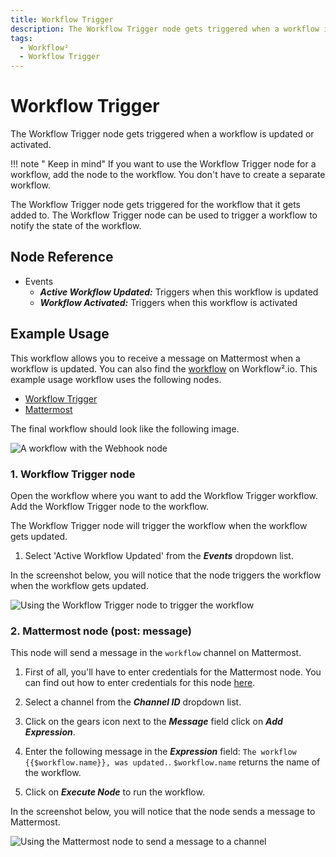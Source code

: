 ```yaml
---
title: Workflow Trigger
description: The Workflow Trigger node gets triggered when a workflow is updated or activated.
tags:
  - Workflow²
  - Workflow Trigger
---
```


# Workflow Trigger

The Workflow Trigger node gets triggered when a workflow is updated or activated.

!!! note " Keep in mind"
    If you want to use the Workflow Trigger node for a workflow, add the node to the workflow. You don't have to create a separate workflow.


The Workflow Trigger node gets triggered for the workflow that it gets added to. The Workflow Trigger node can be used to trigger a workflow to notify the state of the workflow.

## Node Reference

- Events
    - ***Active Workflow Updated:*** Triggers when this workflow is updated
    - ***Workflow Activated:*** Triggers when this workflow is activated

## Example Usage

This workflow allows you to receive a message on Mattermost when a workflow is updated. You can also find the [workflow](https://n8n.io/workflows/1059) on Workflow².io. This example usage workflow uses the following nodes.
- [Workflow Trigger]()
- [Mattermost](/workflow/integrations/nodes/n8n-nodes-base.mattermost/)

The final workflow should look like the following image.

![A workflow with the Webhook node](/_images/integrations/core-nodes/workflowtrigger/workflow.png)

### 1. Workflow Trigger node

Open the workflow where you want to add the Workflow Trigger workflow. Add the Workflow Trigger node to the workflow.

The Workflow Trigger node will trigger the workflow when the workflow gets updated.

1. Select 'Active Workflow Updated' from the ***Events*** dropdown list.

In the screenshot below, you will notice that the node triggers the workflow when the workflow gets updated.

![Using the Workflow Trigger node to trigger the workflow](/_images/integrations/core-nodes/workflowtrigger/workflowtrigger_node.png)

### 2. Mattermost node (post: message)

This node will send a message in the `workflow` channel on Mattermost.

1. First of all, you'll have to enter credentials for the Mattermost node. You can find out how to enter credentials for this node [here](/workflow/integrations/credentials/mattermost/).
2. Select a channel from the ***Channel ID*** dropdown list.
3. Click on the gears icon next to the ***Message*** field click on ***Add Expression***.

4. Enter the following message in the ***Expression*** field: `The workflow {{$workflow.name}}, was updated.`. `$workflow.name` returns the name of the workflow.
5. Click on ***Execute Node*** to run the workflow.

In the screenshot below, you will notice that the node sends a message to Mattermost.

![Using the Mattermost node to send a message to a channel](/_images/integrations/core-nodes/workflowtrigger/mattermost_node.png)

